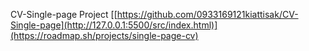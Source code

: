 CV-Single-page Project
[[https://github.com/0933169121kiattisak/CV-Single-page](http://127.0.0.1:5500/src/index.html)](https://roadmap.sh/projects/single-page-cv)
